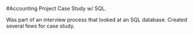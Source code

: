 #Accounting Project Case Study w/ SQL.

Was part of an interview process that looked at an SQL database. Created several fews for case study.
